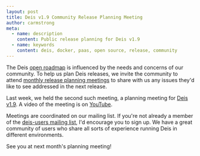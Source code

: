 ```yaml
---
layout: post
title: Deis v1.9 Community Release Planning Meeting
author: carmstrong
meta:
  - name: description
    content: Public release planning for Deis v1.9
  - name: keywords
    content: deis, docker, paas, open source, release, community
---
```


The Deis [open roadmap](http://docs.deis.io/en/latest/roadmap/roadmap/) is
influenced by the needs and concerns of our community. To help us plan Deis
releases, we invite the community to attend [monthly release planning meetings](http://docs.deis.io/en/latest/roadmap/planning/#release-planning-meetings)
to share with us any issues they'd like to see addressed in the next release.

Last week, we held the second such meeting, a planning meeting for [Deis v1.9](http://docs.deis.io/en/latest/roadmap/planning/#july-2015-deis-v1-9).
A video of the meeting is on [YouTube](https://www.youtube.com/watch?v=f_rJFWSFY5I).

Meetings are coordinated on our mailing list. If you're not already a member of the
[deis-users mailing list](https://groups.google.com/forum/#!forum/deis-users),
I'd encourage you to sign up. We have a great community of users who share all
sorts of experience running Deis in different environments.

See you at next month's planning meeting!
